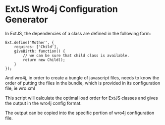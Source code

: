 ExtJS Wro4j Configuration Generator
===================================

In ExtJS, the dependencies of a class are defined in the following form:

    Ext.define('Mother', {
        requires: ['Child'],
        giveBirth: function() {
            // we can be sure that child class is available.
            return new Child();
        }
    });

And wro4j, in order to create a bungle of javascript files,
needs to know the order of putting the files in the bundle,
which is provided in its configuration file, ie wro.xml

This script will calculate the optimal load order for ExtJS
classes and gives the output in the wro4j config format.

The output can be copied into the specific portion of wro4j
configuration file.
